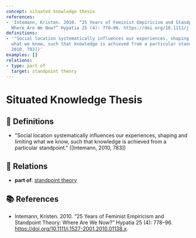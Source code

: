 ```yaml
---
concept: situated knowledge thesis
references:
- 'Intemann, Kristen. 2010. “25 Years of Feminist Empiricism and Standpoint Theory:
  Where Are We Now?” Hypatia 25 (4): 778–96. https://doi.org/10.1111/j.1527-2001.2010.01138.x.'
definitions:
- '"Social location systematically influences our experiences, shaping and limiting
  what we know, such that knowledge is achieved from a particular standpoint." ([Intemann,
  2010, 783])'
examples: []
relations:
- type: part of
  target: standpoint theory
---
```


# Situated Knowledge Thesis

## 📖 Definitions

- "Social location systematically influences our experiences, shaping and limiting what we know, such that knowledge is achieved from a particular standpoint." ([Intemann, 2010, 783])

## 🔗 Relations

- **part of**: [standpoint theory](./standpoint-theory.md)

## 📚 References

- Intemann, Kristen. 2010. “25 Years of Feminist Empiricism and Standpoint Theory: Where Are We Now?” Hypatia 25 (4): 778–96. https://doi.org/10.1111/j.1527-2001.2010.01138.x.
